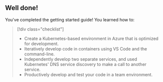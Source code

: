 ## Well done!
You've completed the getting started guide! You learned how to:

> [!div class="checklist"]
> * Create a Kubernetes-based environment in Azure that is optimized for development.
> * Iteratively develop code in containers using VS Code and the command-line.
> * Independently develop two separate services, and used Kubernetes' DNS service discovery to make a call to another service.
> * Productively develop and test your code in a team environment.